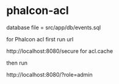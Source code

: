 # phalcon-acl
database file = src/app/db/events.sql

for Phalcon acl first run url 

http://localhost:8080/secure   for acl.cache

then run

http://localhost:8080/?role=admin
